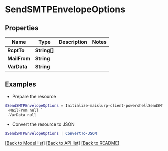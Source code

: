 # SendSMTPEnvelopeOptions
## Properties

Name | Type | Description | Notes
------------ | ------------- | ------------- | -------------
**RcptTo** | **String[]** |  | 
**MailFrom** | **String** |  | 
**VarData** | **String** |  | 

## Examples

- Prepare the resource
```powershell
$SendSMTPEnvelopeOptions = Initialize-maislurp-client-powershellSendSMTPEnvelopeOptions  -RcptTo null `
 -MailFrom null `
 -VarData null
```

- Convert the resource to JSON
```powershell
$SendSMTPEnvelopeOptions | ConvertTo-JSON
```

[[Back to Model list]](../README#documentation-for-models) [[Back to API list]](../README#documentation-for-api-endpoints) [[Back to README]](../README)

